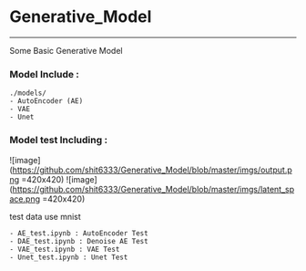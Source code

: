 # Generative_Model
---
Some Basic Generative Model



### Model Include : 
```
./models/
- AutoEncoder (AE)
- VAE
- Unet
```

### Model test Including : 

![image](https://github.com/shit6333/Generative_Model/blob/master/imgs/output.png =420x420)
![image](https://github.com/shit6333/Generative_Model/blob/master/imgs/latent_space.png =420x420)

test data use mnist
```
- AE_test.ipynb : AutoEncoder Test
- DAE_test.ipynb : Denoise AE Test
- VAE_test.ipynb : VAE Test
- Unet_test.ipynb : Unet Test
```
